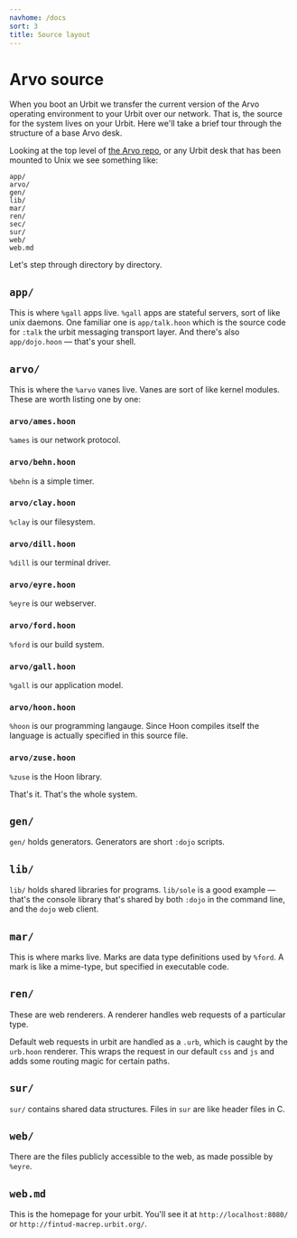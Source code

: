 ```yaml
---
navhome: /docs
sort: 3
title: Source layout
---
```


<div class="row">
<div class="col-md-8">

# Arvo source

When you boot an Urbit we transfer the current version of the Arvo operating environment to your Urbit over our network.  That is, the source for the system lives on your Urbit.  Here we'll take a brief tour through the structure of a base Arvo desk.  

</div>
</div>

Looking at the top level of [the Arvo repo](http://github.com/urbit/arvo), or any Urbit desk that has been mounted to Unix we see something like:

    app/
    arvo/
    gen/
    lib/
    mar/
    ren/
    sec/
    sur/
    web/
    web.md

Let's step through directory by directory.

## `app/` 

This is where `%gall` apps live.  `%gall` apps are stateful servers, sort of like unix daemons.  One familiar one is `app/talk.hoon` which is the source code for `:talk` the urbit messaging transport layer.  And there's also `app/dojo.hoon` — that's your shell.

## `arvo/`

This is where the `%arvo` vanes live.  Vanes are sort of like kernel modules. These are worth listing one by one:

### `arvo/ames.hoon`

`%ames` is our network protocol.

### `arvo/behn.hoon`

`%behn` is a simple timer.

### `arvo/clay.hoon`

`%clay` is our filesystem.

### `arvo/dill.hoon`

`%dill` is our terminal driver.

### `arvo/eyre.hoon`

`%eyre` is our webserver.

### `arvo/ford.hoon`

`%ford` is our build system.

### `arvo/gall.hoon`

`%gall` is our application model.

### `arvo/hoon.hoon`

`%hoon` is our programming langauge.  Since Hoon compiles itself the language is actually specified in this source file.

### `arvo/zuse.hoon`

`%zuse` is the Hoon library.  

That's it.  That's the whole system. 

## `gen/`

`gen/` holds generators.  Generators are short `:dojo` scripts.

## `lib/`

`lib/` holds shared libraries for programs. `lib/sole` is a good example — that's the console library that's shared by both `:dojo` in the command line, and the `dojo` web client.

## `mar/`

This is where marks live.  Marks are data type definitions used by `%ford`.  A mark is like a mime-type, but specified in executable code.  

## `ren/`

These are web renderers.  A renderer handles web requests of a particular type.  

Default web requests in urbit are handled as a `.urb`, which is caught by the `urb.hoon` renderer.  This wraps the request in our default `css` and `js` and adds some routing magic for certain paths.

## `sur/`

`sur/` contains shared data structures.  Files in `sur` are like header files in C.

## `web/`

There are the files publicly accessible to the web, as made possible by `%eyre`.

## `web.md`

This is the homepage for your urbit.  You'll see it at `http://localhost:8080/` or `http://fintud-macrep.urbit.org/`.

